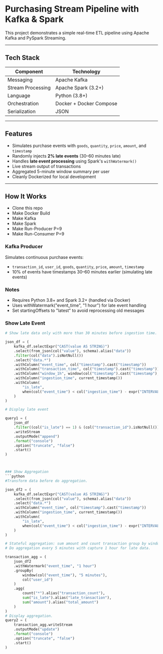 # Purchasing Stream Pipeline with Kafka & Spark
This project demonstrates a simple real-time ETL pipeline using Apache Kafka and PySpark Streaming.

---

## Tech Stack

| Component        | Technology             |
|------------------|------------------------|
| Messaging        | Apache Kafka           |
| Stream Processing| Apache Spark (3.2+)    |
| Language         | Python (3.8+)          |
| Orchestration    | Docker + Docker Compose|
| Serialization    | JSON                   |

---

## Features

- Simulates purchase events with `goods`, `quantity`, `price`, `amount`, and `timestamp`
- Randomly injects **2% late events** (30–60 minutes late)
- Handles **late event processing** using Spark's `withWatermark()`
- Live stream output of transactions
- Aggregated 5-minute window summary per user
- Cleanly Dockerized for local development

---



## How It Works

- Clone this repo
- Make Docker Build
- Make Kafka
- Make Spark
- Make Run-Producer P=9
- Make Run-Consumer P=9

### Kafka Producer

Simulates continuous purchase events:
- `transaction_id`, `user_id`, `goods`, `quantity`, `price`, `amount`, `timestamp`
- 10% of events have timestamps 30–60 minutes earlier (simulating late events)


### Notes
- Requires Python 3.8+ and Spark 3.2+ (handled via Docker)
- Uses withWatermark("event_time", "1 hour") for late event handling
- Set startingOffsets to "latest" to avoid reprocessing old messages

### Show Late Event
```python
# Show late data only with more than 30 minutes before ingestion time. 

json_df = (
    kafka_df.selectExpr("CAST(value AS STRING)")
    .select(from_json(col("value"), schema).alias("data"))
    .filter(col("data").isNotNull())  
    .select("data.*")
    .withColumn("event_time", col("timestamp").cast("timestamp"))
    .withColumn("transaction_time", col("timestamp").cast("timestamp"))
    .withColumn("window_1h", window(col("timestamp").cast("timestamp"), "1 hour"))
    .withColumn("ingestion_time", current_timestamp())
    .withColumn(
        "is_late",
        when(col("event_time") < col("ingestion_time") - expr("INTERVAL 30 MINUTES"), 1).otherwise(0)
    )
)

# Display late event

query1 = (
    json_df
    .filter((col("is_late") == 1) & (col("transaction_id").isNotNull()))
    .writeStream
    .outputMode("append")
    .format("console")
    .option("truncate", "false")
    .start()
)



### Show Aggregation
```python
#Transform data before do aggregation.

json_df2 = (
    kafka_df.selectExpr("CAST(value AS STRING)")
    .select(from_json(col("value"), schema).alias("data"))
    .select("data.*")
    .withColumn("event_time", col("timestamp").cast("timestamp"))
    .withColumn("ingestion_time", current_timestamp())
    .withColumn(
        "is_late",
        when(col("event_time") < col("ingestion_time") - expr("INTERVAL 30 MINUTES"), 1).otherwise(0)
    )
)

# Stateful aggregation: sum amount and count transaction group by window.
# Do aggregation every 5 minutes with capture 1 hour for late data.

transaction_agg = (
    json_df2
    .withWatermark("event_time", "1 hour")
    .groupBy(
        window(col("event_time"), "5 minutes"),
        col("user_id")
    )
    .agg(
        count("*").alias("transaction_count"),
        sum("is_late").alias("late_transaction"),
        sum("amount").alias("total_amount")
    )
)
# Display aggregation.
query2 = (
    transaction_agg.writeStream
    .outputMode("update")
    .format("console")
    .option("truncate", "false")
    .start()
)
```
